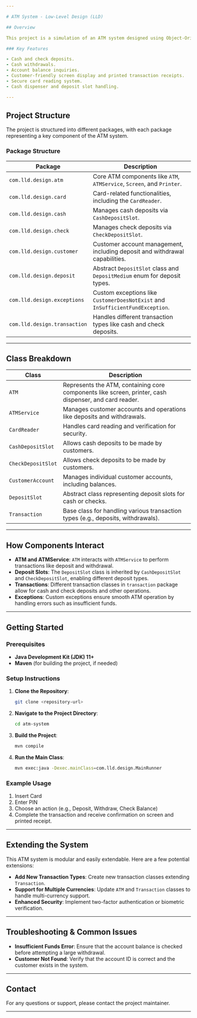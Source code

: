 ```yaml
---

# ATM System - Low-Level Design (LLD)

## Overview

This project is a simulation of an ATM system designed using Object-Oriented Principles. It supports core ATM functionalities, allowing customers to perform deposits, withdrawals, and balance inquiries in a secure environment.

### Key Features

- Cash and check deposits.
- Cash withdrawals.
- Account balance inquiries.
- Customer-friendly screen display and printed transaction receipts.
- Secure card reading system.
- Cash dispenser and deposit slot handling.

---
```


## Project Structure

The project is structured into different packages, with each package representing a key component of the ATM system.

### Package Structure

| Package                | Description |
|------------------------|-------------|
| `com.lld.design.atm`   | Core ATM components like `ATM`, `ATMService`, `Screen`, and `Printer`. |
| `com.lld.design.card`  | Card-related functionalities, including the `CardReader`. |
| `com.lld.design.cash`  | Manages cash deposits via `CashDepositSlot`. |
| `com.lld.design.check` | Manages check deposits via `CheckDepositSlot`. |
| `com.lld.design.customer` | Customer account management, including deposit and withdrawal capabilities. |
| `com.lld.design.deposit` | Abstract `DepositSlot` class and `DepositMedium` enum for deposit types. |
| `com.lld.design.exceptions` | Custom exceptions like `CustomerDoesNotExist` and `InSufficientFundException`. |
| `com.lld.design.transaction` | Handles different transaction types like cash and check deposits. |

---

## Class Breakdown

| Class                 | Description |
|-----------------------|-------------|
| `ATM`                 | Represents the ATM, containing core components like screen, printer, cash dispenser, and card reader. |
| `ATMService`          | Manages customer accounts and operations like deposits and withdrawals. |
| `CardReader`          | Handles card reading and verification for security. |
| `CashDepositSlot`     | Allows cash deposits to be made by customers. |
| `CheckDepositSlot`    | Allows check deposits to be made by customers. |
| `CustomerAccount`     | Manages individual customer accounts, including balances. |
| `DepositSlot`         | Abstract class representing deposit slots for cash or checks. |
| `Transaction`         | Base class for handling various transaction types (e.g., deposits, withdrawals). |

---

## How Components Interact

- **ATM and ATMService**: `ATM` interacts with `ATMService` to perform transactions like deposit and withdrawal.
- **Deposit Slots**: The `DepositSlot` class is inherited by `CashDepositSlot` and `CheckDepositSlot`, enabling different deposit types.
- **Transactions**: Different transaction classes in `transaction` package allow for cash and check deposits and other operations.
- **Exceptions**: Custom exceptions ensure smooth ATM operation by handling errors such as insufficient funds.

---

## Getting Started

### Prerequisites

- **Java Development Kit (JDK) 11+**
- **Maven** (for building the project, if needed)

### Setup Instructions

1. **Clone the Repository**:
   ```bash
   git clone <repository-url>
   ```

2. **Navigate to the Project Directory**:
   ```bash
   cd atm-system
   ```

3. **Build the Project**:
   ```bash
   mvn compile
   ```

4. **Run the Main Class**:
   ```bash
   mvn exec:java -Dexec.mainClass=com.lld.design.MainRunner
   ```

### Example Usage

1. Insert Card
2. Enter PIN
3. Choose an action (e.g., Deposit, Withdraw, Check Balance)
4. Complete the transaction and receive confirmation on screen and printed receipt.

---

## Extending the System

This ATM system is modular and easily extendable. Here are a few potential extensions:

- **Add New Transaction Types**: Create new transaction classes extending `Transaction`.
- **Support for Multiple Currencies**: Update `ATM` and `Transaction` classes to handle multi-currency support.
- **Enhanced Security**: Implement two-factor authentication or biometric verification.

---

## Troubleshooting & Common Issues

- **Insufficient Funds Error**: Ensure that the account balance is checked before attempting a large withdrawal.
- **Customer Not Found**: Verify that the account ID is correct and the customer exists in the system.

---

## Contact

For any questions or support, please contact the project maintainer.

---
